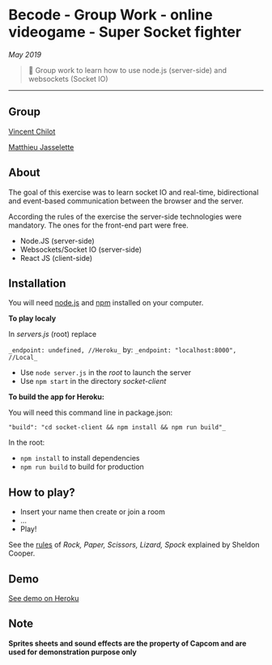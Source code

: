 # Becode - Group Work - online videogame - Super Socket fighter

*May 2019*

> 🔨 Group work to learn how to use node.js (server-side) and websockets (Socket IO)

* * *

## Group

[Vincent Chilot](https://github.com/Raigyo)

[Matthieu Jasselette](https://github.com/MatthieuJasselette)

## About

The goal of this exercise was to learn socket IO and real-time, bidirectional and event-based communication between the browser and the server.

According the rules of the exercise the server-side technologies were mandatory. The ones for the front-end part were free.

* Node.JS (server-side)
* Websockets/Socket IO (server-side)
* React JS (client-side)

## Installation

You will need [node.js](https://nodejs.org/en/) and [npm](https://www.npmjs.com/) installed on your computer.

**To play localy**

In *servers.js* (root) replace

`_endpoint: undefined, //Heroku_`
by:
`_endpoint: "localhost:8000", //Local_`

* Use `node server.js` in the *root* to launch the server
* Use `npm start` in the directory *socket-client*

**To build the app for Heroku:**

You will need this command line in package.json:

`"build": "cd socket-client && npm install && npm run build"_`

In the root:
* `npm install` to install dependencies
* `npm run build` to build for production

## How to play?

* Insert your name then create or join a room
* ...
* Play!

See the [rules](https://www.youtube.com/watch?v=_PUEoDYpUyQ) of *Rock, Paper, Scissors, Lizard, Spock* explained by Sheldon Cooper.

## Demo

[See demo on Heroku](https://supersocketfighter.herokuapp.com/)

## Note

**Sprites sheets and sound effects are the property of Capcom and are used for demonstration purpose only**
